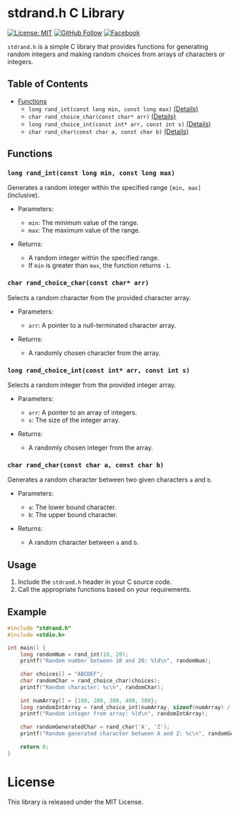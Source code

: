 # stdrand.h C Library

[![License: MIT](https://img.shields.io/badge/License-MIT-blue.svg)](https://opensource.org/licenses/MIT)
[![GitHub Follow](https://img.shields.io/github/followers/farhanaliofficial?label=Follow%20on%20GitHub&style=social)](https://github.com/farhanaliofficial)
[![Facebook](https://img.shields.io/badge/Follow%20on%20Facebook-%40Farhan%20Ali-blue)](https://www.facebook.com/profile.php?id=100092108344461)

`stdrand.h` is a simple C library that provides functions for generating random integers and making random choices from arrays of characters or integers.

## Table of Contents
- [Functions](#functions)
  - `long rand_int(const long min, const long max)` [(Details)](#long-rand_intconst-long-min-const-long-max)
  - `char rand_choice_char(const char* arr)` [(Details)](#char-rand_choice_charconst-char-arr)
  - `long rand_choice_int(const int* arr, const int s)` [(Details)](#long-rand_choice_intconst-int-arr-const-int-s)
  - `char rand_char(const char a, const char b)` [(Details)](#char-rand_charconst-char-a-const-char-b)

## Functions

### `long rand_int(const long min, const long max)`

Generates a random integer within the specified range `[min, max]` (inclusive).

- Parameters:
  - `min`: The minimum value of the range.
  - `max`: The maximum value of the range.
  
- Returns:
  - A random integer within the specified range.
  - If `min` is greater than `max`, the function returns `-1`.

### `char rand_choice_char(const char* arr)`

Selects a random character from the provided character array.

- Parameters:
  - `arr`: A pointer to a null-terminated character array.
  
- Returns:
  - A randomly chosen character from the array.

### `long rand_choice_int(const int* arr, const int s)`

Selects a random integer from the provided integer array.

- Parameters:
  - `arr`: A pointer to an array of integers.
  - `s`: The size of the integer array.
  
- Returns:
  - A randomly chosen integer from the array.

### `char rand_char(const char a, const char b)`

Generates a random character between two given characters `a` and `b`.

- Parameters:
  - `a`: The lower bound character.
  - `b`: The upper bound character.
  
- Returns:
  - A random character between `a` and `b`.

## Usage

1. Include the `stdrand.h` header in your C source code.
2. Call the appropriate functions based on your requirements.

## Example

```c
#include "stdrand.h"
#include <stdio.h>

int main() {
    long randomNum = rand_int(10, 20);
    printf("Random number between 10 and 20: %ld\n", randomNum);
    
    char choices[] = "ABCDEF";
    char randomChar = rand_choice_char(choices);
    printf("Random character: %c\n", randomChar);
    
    int numArray[] = {100, 200, 300, 400, 500};
    long randomIntArray = rand_choice_int(numArray, sizeof(numArray) / sizeof(int));
    printf("Random integer from array: %ld\n", randomIntArray);
    
    char randomGeneratedChar = rand_char('A', 'Z');
    printf("Random generated character between A and Z: %c\n", randomGeneratedChar);
    
    return 0;
}
```
# License
This library is released under the MIT License.

